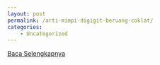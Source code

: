 ```yaml
---
layout: post
permalink: /arti-mimpi-digigit-beruang-coklat/
categories:
    - Uncategorized
---
```


[Baca Selengkapnya](/07)